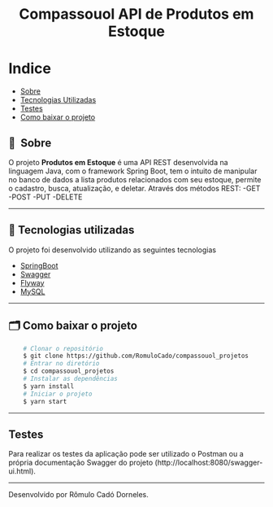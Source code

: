 <h1 align="center"> Compassouol API de Produtos em Estoque<h1>

# Indice

- [Sobre](#-sobre)
- [Tecnologias Utilizadas](#-tecnologias-utilizadas)
- [Testes](#-testes)
- [Como baixar o projeto](#-como-baixar-o-projeto)

## 🔖&nbsp; Sobre

O projeto **Produtos em Estoque** é uma API REST desenvolvida na linguagem Java, com o framework Spring Boot, tem o intuito de manipular no banco de dados a lista produtos 
relacionados com seu estoque, permite o cadastro, busca, atualização, e deletar.
Através dos métodos REST:
-GET
-POST
-PUT
-DELETE

---

## 🚀 Tecnologias utilizadas

O projeto foi desenvolvido utilizando as seguintes tecnologias

- [SpringBoot](https://spring.io/projects/spring-boot)
- [Swagger](http://springfox.github.io/springfox/)
- [Flyway](https://flywaydb.org/documentation/usage/api/#download)
- [MySQL](https://www.mysql.com)

---

## 🗂 Como baixar o projeto

```bash
    # Clonar o repositório
    $ git clone https://github.com/RomuloCado/compassouol_projetos
    # Entrar no diretório
    $ cd compassouol_projetos
    # Instalar as dependências
    $ yarn install
    # Iniciar o projeto
    $ yarn start
```
---

## Testes

Para realizar os testes da aplicação pode ser utilizado o Postman ou a própria documentação Swagger do projeto (http://localhost:8080/swagger-ui.html).


---

Desenvolvido por Rômulo Cadó Dorneles.

